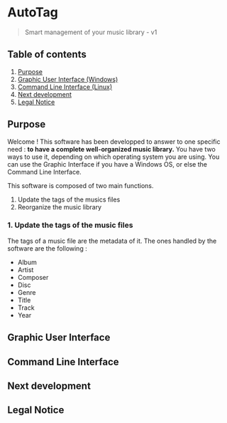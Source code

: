 # AutoTag
> Smart management of your music library - v1

## Table of contents
1. [Purpose](#purpose)
2. [Graphic User Interface (Windows)](#GUI)
3. [Command Line Interface (Linux)](#CLI)
4. [Next development](#next)
4. [Legal Notice](#notice)

## Purpose <a name="purpose"></a>

  Welcome ! This software has been developped to answer to one specific need : **to have a complete well-organized music library.**
  You have two ways to use it, depending on which operating system you are using. You can use the Graphic Interface if you have a Windows   OS, or else the Command Line Interface.
  
  This software is composed of two main functions.
  1. Update the tags of the musics files
  2. Reorganize the music library
  
### 1. Update the tags of the music files
  The tags of a music file are the metadata of it. The ones handled by the software are the following :
* Album
* Artist
* Composer
* Disc
* Genre
* Title
* Track
* Year


## Graphic User Interface <a name="GUI"></a>



## Command Line Interface <a name="CLI"></a>

## Next development <a name="next"></a>
## Legal Notice <a name="notice"></a>
